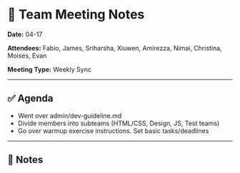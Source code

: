 # 📝 Team Meeting Notes

**Date:** 04-17   

**Attendees:**   Fabio, James, Sriharsha, Xiuwen, Amirezza, Nimai, Christina, Moises, Evan

**Meeting Type:** Weekly Sync

---

## ✅ Agenda

- Went over admin/dev-guideline.md
- Divide members into subteams (HTML/CSS, Design, JS, Test teams)
- Go over warmup exercise instructions. Set basic tasks/deadlines

---

## 📌 Notes
